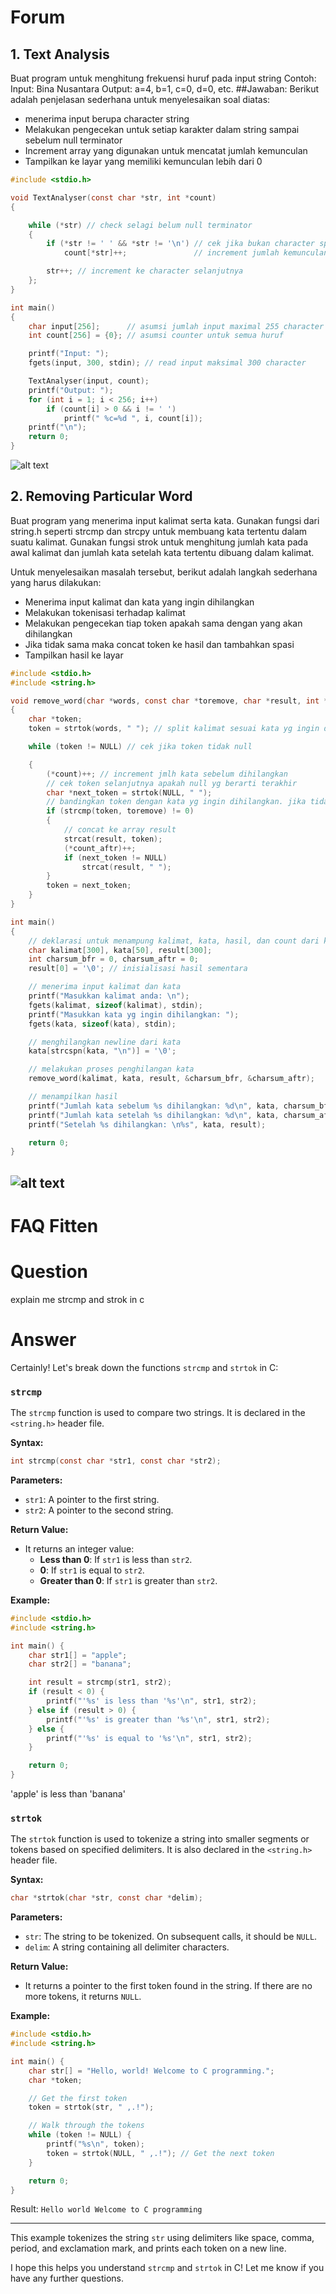 # Forum

## 1. Text Analysis

Buat program untuk menghitung frekuensi huruf pada input string
Contoh:
Input: Bina Nusantara
Output: a=4, b=1, c=0, d=0, etc.
##Jawaban:
Berikut adalah penjelasan sederhana untuk menyelesaikan soal diatas:

- menerima input berupa character string
- Melakukan pengecekan untuk setiap karakter dalam string sampai sebelum null terminator
- Increment array yang digunakan untuk mencatat jumlah kemunculan
- Tampilkan ke layar yang memiliki kemunculan lebih dari 0

```c
#include <stdio.h>

void TextAnalyser(const char *str, int *count)
{

    while (*str) // check selagi belum null terminator
    {
        if (*str != ' ' && *str != '\n') // cek jika bukan character spasi
            count[*str]++;               // increment jumlah kemunculan character

        str++; // increment ke character selanjutnya
    };
}

int main()
{
    char input[256];      // asumsi jumlah input maximal 255 character
    int count[256] = {0}; // asumsi counter untuk semua huruf

    printf("Input: ");
    fgets(input, 300, stdin); // read input maksimal 300 character

    TextAnalyser(input, count);
    printf("Output: ");
    for (int i = 1; i < 256; i++)
        if (count[i] > 0 && i != ' ')
            printf(" %c=%d ", i, count[i]);
    printf("\n");
    return 0;
}
```

![alt text](<Screenshot 2024-09-28 at 14.59.38.png>)

## 2. Removing Particular Word

Buat program yang menerima input kalimat serta kata. Gunakan fungsi dari string.h seperti strcmp dan strcpy untuk membuang kata tertentu dalam suatu kalimat. Gunakan fungsi strok untuk menghitung jumlah kata pada awal kalimat dan jumlah kata setelah kata tertentu dibuang dalam kalimat.

Untuk menyelesaikan masalah tersebut, berikut adalah langkah sederhana yang harus dilakukan:

- Menerima input kalimat dan kata yang ingin dihilangkan
- Melakukan tokenisasi terhadap kalimat
- Melakukan pengecekan tiap token apakah sama dengan yang akan dihilangkan
- Jika tidak sama maka concat token ke hasil dan tambahkan spasi
- Tampilkan hasil ke layar

```c
#include <stdio.h>
#include <string.h>

void remove_word(char *words, const char *toremove, char *result, int *count, int *count_aftr)
{
    char *token;
    token = strtok(words, " "); // split kalimat sesuai kata yg ingin dihilangkan

    while (token != NULL) // cek jika token tidak null

    {
        (*count)++; // increment jmlh kata sebelum dihilangkan
        // cek token selanjutnya apakah null yg berarti terakhir
        char *next_token = strtok(NULL, " ");
        // bandingkan token dengan kata yg ingin dihilangkan. jika tidak sama dengan 0 alias beda
        if (strcmp(token, toremove) != 0)
        {
            // concat ke array result
            strcat(result, token);
            (*count_aftr)++;
            if (next_token != NULL)
                strcat(result, " ");
        }
        token = next_token;
    }
}

int main()
{
    // deklarasi untuk menampung kalimat, kata, hasil, dan count dari kata sebelum dan sesudah
    char kalimat[300], kata[50], result[300];
    int charsum_bfr = 0, charsum_aftr = 0;
    result[0] = '\0'; // inisialisasi hasil sementara

    // menerima input kalimat dan kata
    printf("Masukkan kalimat anda: \n");
    fgets(kalimat, sizeof(kalimat), stdin);
    printf("Masukkan kata yg ingin dihilangkan: ");
    fgets(kata, sizeof(kata), stdin);

    // menghilangkan newline dari kata
    kata[strcspn(kata, "\n")] = '\0';

    // melakukan proses penghilangan kata
    remove_word(kalimat, kata, result, &charsum_bfr, &charsum_aftr);

    // menampilkan hasil
    printf("Jumlah kata sebelum %s dihilangkan: %d\n", kata, charsum_bfr);
    printf("Jumlah kata setelah %s dihilangkan: %d\n", kata, charsum_aftr);
    printf("Setelah %s dihilangkan: \n%s", kata, result);

    return 0;
}
```

## ![alt text](<Screenshot 2024-09-28 at 16.45.19.png>)

# FAQ Fitten

# Question

explain me strcmp and strok in c

# Answer

Certainly! Let's break down the functions `strcmp` and `strtok` in C:

### `strcmp`

The `strcmp` function is used to compare two strings. It is declared in the `<string.h>` header file.

**Syntax:**

```c
int strcmp(const char *str1, const char *str2);
```

**Parameters:**

- `str1`: A pointer to the first string.
- `str2`: A pointer to the second string.

**Return Value:**

- It returns an integer value:
  - **Less than 0**: If `str1` is less than `str2`.
  - **0**: If `str1` is equal to `str2`.
  - **Greater than 0**: If `str1` is greater than `str2`.

**Example:**

```c
#include <stdio.h>
#include <string.h>

int main() {
    char str1[] = "apple";
    char str2[] = "banana";

    int result = strcmp(str1, str2);
    if (result < 0) {
        printf("'%s' is less than '%s'\n", str1, str2);
    } else if (result > 0) {
        printf("'%s' is greater than '%s'\n", str1, str2);
    } else {
        printf("'%s' is equal to '%s'\n", str1, str2);
    }

    return 0;
}
```

'apple' is less than 'banana'

### `strtok`

The `strtok` function is used to tokenize a string into smaller segments or tokens based on specified delimiters. It is also declared in the `<string.h>` header file.

**Syntax:**

```c
char *strtok(char *str, const char *delim);
```

**Parameters:**

- `str`: The string to be tokenized. On subsequent calls, it should be `NULL`.
- `delim`: A string containing all delimiter characters.

**Return Value:**

- It returns a pointer to the first token found in the string. If there are no more tokens, it returns `NULL`.

**Example:**

```c
#include <stdio.h>
#include <string.h>

int main() {
    char str[] = "Hello, world! Welcome to C programming.";
    char *token;

    // Get the first token
    token = strtok(str, " ,.!");

    // Walk through the tokens
    while (token != NULL) {
        printf("%s\n", token);
        token = strtok(NULL, " ,.!"); // Get the next token
    }

    return 0;
}
```

Result: `Hello
world
Welcome
to
C
programming
`

---

This example tokenizes the string `str` using delimiters like space, comma, period, and exclamation mark, and prints each token on a new line.

I hope this helps you understand `strcmp` and `strtok` in C! Let me know if you have any further questions.
